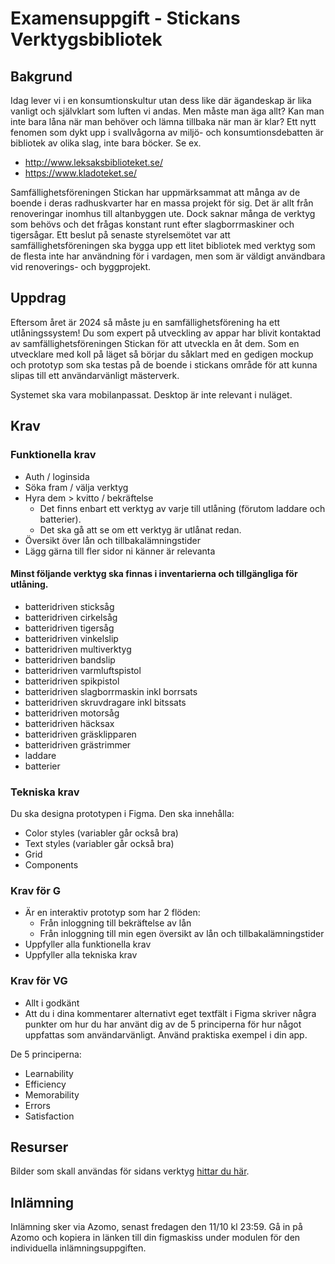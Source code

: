 # Examensuppgift - Stickans Verktygsbibliotek

## Bakgrund

Idag lever vi i en konsumtionskultur utan dess like där ägandeskap är lika vanligt och självklart som luften vi andas. Men måste man äga allt? Kan man inte bara låna när man behöver och lämna tillbaka när man är klar?
Ett nytt fenomen som dykt upp i svallvågorna av miljö- och konsumtionsdebatten är bibliotek av olika slag, inte bara böcker. Se ex.

* http://www.leksaksbiblioteket.se/
* https://www.kladoteket.se/

Samfällighetsföreningen Stickan har uppmärksammat att många av de boende i deras radhuskvarter har en massa projekt för sig. Det är allt från renoveringar inomhus till altanbyggen ute. Dock saknar många de verktyg som behövs och det frågas konstant runt efter slagborrmaskiner och tigersågar. Ett beslut på senaste styrelsemötet var att samfällighetsföreningen ska bygga upp ett litet bibliotek med verktyg som de flesta inte har användning för i vardagen, men som är väldigt användbara vid renoverings- och byggprojekt.

## Uppdrag

Eftersom året är 2024 så måste ju en samfällighetsförening ha ett utlåningssystem! Du som expert på utveckling av appar har blivit kontaktad av samfällighetsföreningen Stickan för att utveckla en åt dem. 
Som en utvecklare med koll på läget så börjar du såklart med en gedigen mockup och prototyp som ska testas på de boende i stickans område för att kunna slipas till ett användarvänligt mästerverk.

Systemet ska vara mobilanpassat. Desktop är inte relevant i nuläget.

## Krav 

### Funktionella krav

* Auth / loginsida
* Söka fram / välja verktyg
* Hyra dem > kvitto / bekräftelse
  * Det finns enbart ett verktyg av varje till utlåning (förutom laddare och batterier).
  * Det ska gå att se om ett verktyg är utlånat redan.
* Översikt över lån och tillbakalämningstider
* Lägg gärna till fler sidor ni känner är relevanta

#### Minst följande verktyg ska finnas i inventarierna och tillgängliga för utlåning.
* batteridriven sticksåg
* batteridriven cirkelsåg
* batteridriven tigersåg
* batteridriven vinkelslip
* batteridriven multiverktyg
* batteridriven bandslip
* batteridriven varmluftspistol
* batteridriven spikpistol
* batteridriven slagborrmaskin inkl borrsats
* batteridriven skruvdragare inkl bitssats
* batteridriven motorsåg
* batteridriven häcksax
* batteridriven gräsklipparen
* batteridriven grästrimmer
* laddare
* batterier

### Tekniska krav

Du ska designa prototypen i Figma. Den ska innehålla:

* Color styles (variabler går också bra)
* Text styles (variabler går också bra)
* Grid
* Components

### Krav för G
* Är en interaktiv prototyp som har 2 flöden:
  * Från inloggning till bekräftelse av lån
  * Från inloggning till min egen översikt av lån och tillbakalämningstider
* Uppfyller alla funktionella krav
* Uppfyller alla tekniska krav

### Krav för VG
* Allt i godkänt
* Att du i dina kommentarer alternativt eget textfält i Figma skriver några punkter om hur du har använt dig av de 5 principerna för hur något uppfattas som användarvänligt. Använd praktiska exempel i din app.

De 5 principerna:

* Learnability
* Efficiency
* Memorability
* Errors
* Satisfaction

## Resurser
Bilder som skall användas för sidans verktyg [hittar du här](https://drive.google.com/file/d/1U3mPn70U0AjTTIX7dsrb9hOwQeJwiSL0/view?usp=sharing).

## Inlämning

Inlämning sker via Azomo, senast fredagen den 11/10 kl 23:59. Gå in på Azomo och kopiera in länken till din figmaskiss under modulen för den individuella inlämningsuppgiften.
